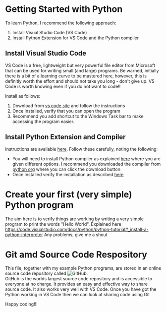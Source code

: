 
# Getting Started with Python

To learn Python, I recommend the following approach:
1. Install Visual Studio Code (VS Code)
2. Install Python Extension for VS Code and the Python compiler

## Install Visual Studio Code

VS Code is a free, lightweight but very powerful file editor from Microsoft that can be used for writing small (and large) programs. 
Be warned, initially there is a bit of a learning curve to be mastered here, however, this is definitly worth the effort and should not take you long - don't give up.
VS Code is worth knowing even if you do not want to code!!

Install as follows:
1. Download from [vs code site](https://code.visualstudio.com/docs#vscode) and follow the instructions
2. Once installed, verify that you can open the program
3. Recommend you add shortcut to the Windows Task bar to make accessing the program easier.

## Install Python Extension and Compiler

Instructions are available [here](https://code.visualstudio.com/docs/python/python-tutorial).
Follow these carefully, noting the following:
- You will need to install Python compiler as explained [here](https://code.visualstudio.com/docs/python/python-tutorial#_install-a-python-interpreter) where you are given different options. I recommend you downloaded the compiler from [python org](https://www.python.org/downloads/) where you can click the download button
- Once installed verify the installation as described [here](https://code.visualstudio.com/docs/python/python-tutorial#_install-a-python-interpreter)

# Create your first (very simple) Python program
The aim here is to verify things are working by writing a very simple program to print the words "Hello World". 
Explained here https://code.visualstudio.com/docs/python/python-tutorial#_install-a-python-interpreter
Any problems, give me a shout

# Git amd Source Code Respository
This file, together with my example Python programs, are stored in an online source code repository called ![GitHub](https://github.com/).   
GitHub is the worlds largest source code repository and is accessible to everyone at no charge. 
It provides an easy and effective way to share source code. 
It also works very well with VS Code. 
Once you have got the Python working in VS Code then we can look at sharing code using Git

Happy coding!!!



